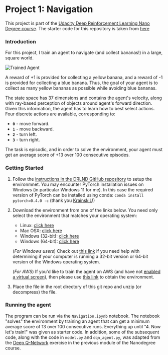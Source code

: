 [//]: # (Image References)

[image1]: https://user-images.githubusercontent.com/10624937/42135619-d90f2f28-7d12-11e8-8823-82b970a54d7e.gif "Trained Agent"

# Project 1: Navigation

This project is part of the [Udacity Deep Reinforcement Learning Nano Degree course](https://www.udacity.com/course/deep-reinforcement-learning-nanodegree--nd893). The starter code for this repository is taken from [here](https://github.com/udacity/deep-reinforcement-learning/tree/master/p1_navigation) 

### Introduction

For this project, I train an agent to navigate (and collect bananas!) in a large, square world.  

![Trained Agent][image1]

A reward of +1 is provided for collecting a yellow banana, and a reward of -1 is provided for collecting a blue banana.  Thus, the goal of your agent is to collect as many yellow bananas as possible while avoiding blue bananas.  

The state space has 37 dimensions and contains the agent's velocity, along with ray-based perception of objects around agent's forward direction.  Given this information, the agent has to learn how to best select actions.  Four discrete actions are available, corresponding to:
- **`0`** - move forward.
- **`1`** - move backward.
- **`2`** - turn left.
- **`3`** - turn right.

The task is episodic, and in order to solve the environment, your agent must get an average score of +13 over 100 consecutive episodes.

### Getting Started

1. Follow the [instructions in the DRLND GitHub repository](https://github.com/udacity/deep-reinforcement-learning#dependencies) to setup the environmnet. You may encounter PyTorch installation issues on Windows (in particular Windows 11 for me). In this case the required version of PyTorch can be installed using conda: `conda install pytorch=0.4.0 -c` (thank you [KrainskiL](https://github.com/KrainskiL/UnityML_Bananas)!)

1. Download the environment from one of the links below.  You need only select the environment that matches your operating system:
    - Linux: [click here](https://s3-us-west-1.amazonaws.com/udacity-drlnd/P1/Banana/Banana_Linux.zip)
    - Mac OSX: [click here](https://s3-us-west-1.amazonaws.com/udacity-drlnd/P1/Banana/Banana.app.zip)
    - Windows (32-bit): [click here](https://s3-us-west-1.amazonaws.com/udacity-drlnd/P1/Banana/Banana_Windows_x86.zip)
    - Windows (64-bit): [click here](https://s3-us-west-1.amazonaws.com/udacity-drlnd/P1/Banana/Banana_Windows_x86_64.zip)
    
    (_For Windows users_) Check out [this link](https://support.microsoft.com/en-us/help/827218/how-to-determine-whether-a-computer-is-running-a-32-bit-version-or-64) if you need help with determining if your computer is running a 32-bit version or 64-bit version of the Windows operating system.

    (_For AWS_) If you'd like to train the agent on AWS (and have not [enabled a virtual screen](https://github.com/Unity-Technologies/ml-agents/blob/master/docs/Training-on-Amazon-Web-Service.md)), then please use [this link](https://s3-us-west-1.amazonaws.com/udacity-drlnd/P1/Banana/Banana_Linux_NoVis.zip) to obtain the environment.

2. Place the file in the root directory of this git repo and unzip (or decompress) the file. 

### Running the agent

The program can be run via the `Navigation.ipynb` notebook. The notebook "solves" the environment by training an agent that can get a minimum average score of 13 over 100 consecutive runs. Everything up until "4. Now let's train!" was given as starter code. In addition, some of the subsequent code, along with the code in `model.py` and `dqn_agent.py`, was adapted from the [Deep Q-Network](https://github.com/udacity/deep-reinforcement-learning/tree/master/dqn) exercise in the previous module of the Nanodegree course.  

